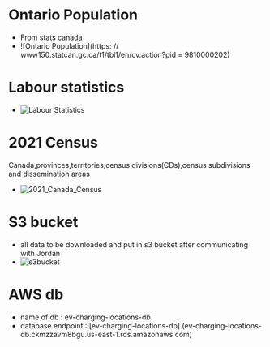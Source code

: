 # Ontario Population
- From stats canada
- ![Ontario Population](https: // www150.statcan.gc.ca/t1/tbl1/en/cv.action?pid = 9810000202)


# Labour statistics 
- ![Labour Statistics](https://www150.statcan.gc.ca/t1/tbl1/en/cv.action?pid=1410039101)

# 2021 Census
Canada,provinces,territories,census divisions(CDs),census subdivisions and dissemination areas
- ![2021_Canada_Census](https://www12.statcan.gc.ca/census-recensement/2021/dp-pd/prof/details/download-telecharger.cfm?Lang=E)

# S3 bucket
- all data to be downloaded and put in s3 bucket after communicating with Jordan
- ![s3bucket](https://s3.console.aws.amazon.com/s3/buckets/ev-project-datasets?region=us-east-2&tab=objects)

# AWS db
- name of db : ev-charging-locations-db
- database endpoint :![ev-charging-locations-db] (ev-charging-locations-db.ckmzzavm8bgu.us-east-1.rds.amazonaws.com)